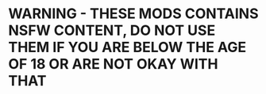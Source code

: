 **WARNING** - THESE MODS CONTAINS NSFW CONTENT, DO NOT USE THEM IF YOU ARE BELOW THE AGE OF 18 OR ARE NOT OKAY WITH THAT
==============
